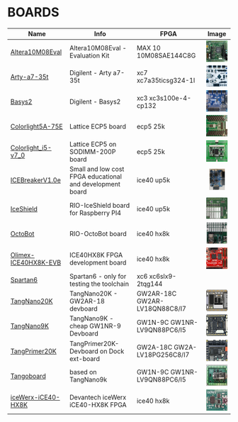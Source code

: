 # BOARDS
| Name | Info | FPGA | Image |
| --- | --- | --- | :---: |
| [Altera10M08Eval](riocore/boards/Altera10M08Eval/README.md) | Altera10M08Eval - Evaluation Kit | MAX 10 10M08SAE144C8G | <img src="riocore/boards/Altera10M08Eval/board.png" height="48"> |
| [Arty-a7-35t](riocore/boards/Arty-a7-35t/README.md) | Digilent - Arty a7-35t | xc7 xc7a35ticsg324-1l | <img src="riocore/boards/Arty-a7-35t/board.png" height="48"> |
| [Basys2](riocore/boards/Basys2/README.md) | Digilent - Basys2 | xc3 xc3s100e-4-cp132 | <img src="riocore/boards/Basys2/board.png" height="48"> |
| [Colorlight5A-75E](riocore/boards/Colorlight5A-75E/README.md) | Lattice ECP5 board | ecp5 25k | <img src="riocore/boards/Colorlight5A-75E/board.png" height="48"> |
| [Colorlight_i5-v7_0](riocore/boards/Colorlight_i5-v7_0/README.md) | Lattice ECP5 on SODIMM-200P board | ecp5 25k | <img src="riocore/boards/Colorlight_i5-v7_0/board.png" height="48"> |
| [ICEBreakerV1.0e](riocore/boards/ICEBreakerV1.0e/README.md) | Small and low cost FPGA educational and development board | ice40 up5k | <img src="riocore/boards/ICEBreakerV1.0e/board.png" height="48"> |
| [IceShield](riocore/boards/IceShield/README.md) | RIO-IceShield board for Raspberry PI4 | ice40 up5k | <img src="riocore/boards/IceShield/board.png" height="48"> |
| [OctoBot](riocore/boards/OctoBot/README.md) | RIO-OctoBot board | ice40 hx8k | <img src="riocore/boards/OctoBot/board.png" height="48"> |
| [Olimex-ICE40HX8K-EVB](riocore/boards/Olimex-ICE40HX8K-EVB/README.md) | ICE40HX8K FPGA development board | ice40 hx8k | <img src="riocore/boards/Olimex-ICE40HX8K-EVB/board.png" height="48"> |
| [Spartan6](riocore/boards/Spartan6/README.md) | Spartan6 - only for testing the toolchain | xc6 xc6slx9-2tqg144 | |
| [TangNano20K](riocore/boards/TangNano20K/README.md) | TangNano20K - GW2AR-18 devboard | GW2AR-18C GW2AR-LV18QN88C8/I7 | <img src="riocore/boards/TangNano20K/board.png" height="48"> |
| [TangNano9K](riocore/boards/TangNano9K/README.md) | TangNano9K - cheap GW1NR-9 Devboard | GW1N-9C GW1NR-LV9QN88PC6/I5 | <img src="riocore/boards/TangNano9K/board.png" height="48"> |
| [TangPrimer20K](riocore/boards/TangPrimer20K/README.md) | TangPrimer20K-Devboard on Dock ext-board | GW2A-18C GW2A-LV18PG256C8/I7 | <img src="riocore/boards/TangPrimer20K/board.png" height="48"> |
| [Tangoboard](riocore/boards/Tangoboard/README.md) | based on TangNano9k | GW1N-9C GW1NR-LV9QN88PC6/I5 | <img src="riocore/boards/Tangoboard/board.png" height="48"> |
| [iceWerx-iCE40-HX8K](riocore/boards/iceWerx-iCE40-HX8K/README.md) | Devantech iceWerx iCE40-HX8K FPGA | ice40 hx8k | <img src="riocore/boards/iceWerx-iCE40-HX8K/board.png" height="48"> |
